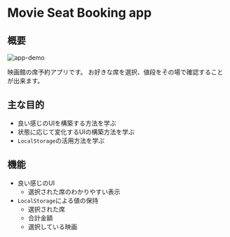 # Movie Seat Booking app

## 概要

![app-demo](https://user-images.githubusercontent.com/85564407/155833480-b370b29f-afe1-4ac7-baef-28b5614a87db.gif)

映画館の席予約アプリです。
お好きな席を選択、値段をその場で確認することが出来ます。

## 主な目的

- 良い感じのUIを構築する方法を学ぶ
- 状態に応じて変化するUIの構築方法を学ぶ
- `LocalStorage`の活用方法を学ぶ

## 機能

- 良い感じのUI
  - 選択された席のわかりやすい表示
- `LocalStorage`による値の保持
  - 選択された席
  - 合計金額
  - 選択している映画